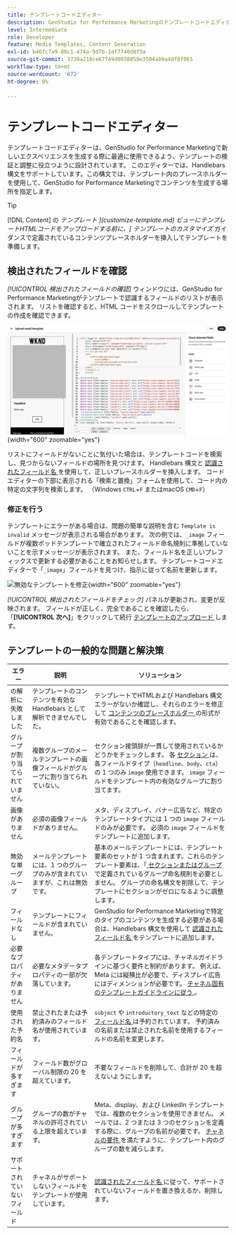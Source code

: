 ```yaml
---
title: テンプレートコードエディター
description: GenStudio for Performance Marketingのテンプレートコードエディターの使用方法を説明します。
level: Intermediate
role: Developer
feature: Media Templates, Content Generation
exl-id: b46fc7a9-88c1-474a-9d7b-1df7740d8f5a
source-git-commit: 3739a218ce67749d0038059e3504ab9a4df8f065
workflow-type: tm+mt
source-wordcount: '672'
ht-degree: 0%

---
```


# テンプレートコードエディター

テンプレートコードエディターは、GenStudio for Performance Marketingで新しいエクスペリエンスを生成する際に最適に使用できるよう、テンプレートの検証と調整に役立つように設計されています。 このエディターでは、Handlebars 構文をサポートしています。この構文では、テンプレート内のプレースホルダーを使用して、GenStudio for Performance Marketingでコンテンツを生成する場所を指定します。

>[!TIP]
>
>[!DNL Content] の _テンプレート ](customize-template.md) ビューにテンプレートHTMLコードをアップロードする前に、[ テンプレートのカスタマイズ_ ガイダンスで定義されているコンテンツプレースホルダーを挿入してテンプレートを準備します。

## 検出されたフィールドを確認

_[!UICONTROL 検出されたフィールドの確認]_ ウィンドウには、GenStudio for Performance Marketingがテンプレートで認識するフィールドのリストが表示されます。 リストを確認すると、HTML コードをスクロールしてテンプレートの作成を確認できます。

![ コードエディタービュー ](/help/assets/template-detected-fields.png " 検出されたフィールドの確認 "){width="600" zoomable="yes"}

リストにフィールドがないことに気付いた場合は、テンプレートコードを検索し、見つからないフィールドの場所を見つけます。 Handlebars 構文と [ 認識されたフィールド名 ](/help/user-guide/content/customize-template.md#recognized-field-names) を使用して、正しいプレースホルダーを挿入します。 コードエディターの下部に表示される「検索と置換」フォームを使用して、コード内の特定の文字列を検索します。 （Windows `CTRL`+`F` またはmacOS `CMD`+`F`）

### 修正を行う

テンプレートにエラーがある場合は、問題の簡単な説明を含む `Template is invalid` メッセージが表示される場合があります。 次の例では、`_image` フィールドが複数ポッドテンプレートで確立されたフィールド命名規則に準拠していないことを示すメッセージが表示されます。 また、フィールド名を正しいプレフィックスで更新する必要があることをお知らせします。 テンプレートコードエディターで「`_image`」フィールドを見つけ、指示に従って名前を更新します。

![ 無効なテンプレートを修正 ](/help/assets/animation/template-code-editor.gif){width="600" zoomable="yes"}

_[!UICONTROL 検出されたフィールドをチェック]_ パネルが更新され、変更が反映されます。 フィールドが正しく、完全であることを確認したら、「**[!UICONTROL 次へ]**」をクリックして続行 [ テンプレートのアップロード ](/help/user-guide/content/use-templates.md#add-a-template) します。

## テンプレートの一般的な問題と解決策

| **エラー** | **説明** | **ソリューション** |
|-----------------------------|---------------------------------------------------------------------------------|-----------------------------------------------------------------------------------------------|
| の解析に失敗しました | テンプレートのコンテンツを有効な Handlebars として解析できませんでした。 | テンプレートでHTMLおよび Handlebars 構文エラーがないか確認し、それらのエラーを修正して [ コンテンツのプレースホルダー ](/help/user-guide/content/customize-template.md#content-placeholders) の形式が有効であることを確認します。 |
| グループが割り当てられていません | 複数グループのメールテンプレートの画像フィールドがグループに割り当てられていない。 | セクション接頭辞が一貫して使用されているかどうかをチェックします。 各 [ セクション ](/help/user-guide/content/customize-template.md#sections-or-groups) は、各フィールドタイプ（`headline`、`body`、`cta`）の 1 つのみ `image` 使用できます。 `image` フィールドをテンプレート内の有効なグループに割り当てます。 |
| 画像がありません | 必須の画像フィールドがありません。 | メタ、ディスプレイ、バナー広告など、特定のテンプレートタイプには 1 つの `image` フィールドのみが必要です。 必須の `image` フィールドをテンプレートに追加します。 |
| 無効な単一グループ | メールテンプレートには、1 つのグループのみが含まれていますが、これは無効です。 | 基本のメールテンプレートには、テンプレート要素のセットが 1 つ含まれます。これらのテンプレート要素は、「[ セクションまたはグループ ](/help/user-guide/content/customize-template.md#sections-or-groups) で定義されているグループ命名規則を必要としません。 グループの命名構文を削除して、テンプレートにセクションがゼロになるように調整します。 |
| フィールドなし | テンプレートにフィールドが含まれていません。 | GenStudio for Performance Marketingで特定のタイプのコンテンツを生成する必要がある場合は、Handlebars 構文を使用して [ 認識されたフィールド名 ](/help/user-guide/content/customize-template.md#recognized-field-names) をテンプレートに追加します。 |
| 必要なプロパティがありません | 必要なメタデータプロパティの一部が欠落しています。 | 各テンプレートタイプには、チャネルガイドラインに基づく要件と制約があります。 例えば、Meta には縦横比が必要で、ディスプレイ広告にはディメンションが必要です。 [ チャネル固有のテンプレートガイドラインに従う ](/help/user-guide/content/best-practices-for-templates.md#follow-channel-specific-template-guidelines)。 |
| 使用された予約名 | 禁止されたまたは予約済みのフィールド名が使用されています。 | `subject` や `introductory_text` などの特定の [ フィールド名 ](/help/user-guide/content/customize-template.md#recognized-field-names) は予約されています。 予約済みの名前または禁止された名前を使用するフィールドの名前を変更します。 |
| フィールドが多すぎます | フィールド数がグローバル制限の 20 を超えています。 | 不要なフィールドを削除して、合計が 20 を超えないようにします。 |
| グループが多すぎます | グループの数がチャネルの許可されている上限を超えています。 | Meta、display、および LinkedIn テンプレートでは、複数のセクションを使用できません。 メールでは、2 つまたは 3 つのセクションを定義する際に、グループの名前が必要です。 [ チャネルの要件 ](/help/user-guide/content/best-practices-for-templates.md#follow-channel-specific-template-guidelines) を満たすように、テンプレート内のグループの数を減らします。 |
| サポートされていないフィールド | チャネルがサポートしないフィールドをテンプレートが使用しています。 | [ 認識されたフィールド名 ](/help/user-guide/content/customize-template.md#recognized-field-names) に従って、サポートされていないフィールドを置き換えるか、削除します。 |
